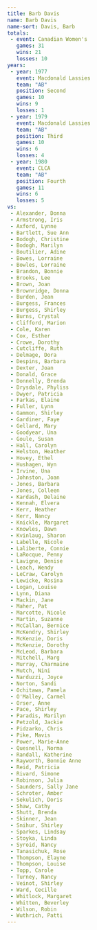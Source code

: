 ```yaml
---
title: Barb Davis
name: Barb Davis
name-sort: Davis, Barb
totals:
 - event: Canadian Women's
   games: 31
   wins: 21
   losses: 10
years:
 - year: 1977
   event: Macdonald Lassies
   team: "AB"
   position: Second
   games: 10
   wins: 9
   losses: 1
 - year: 1979
   event: Macdonald Lassies
   team: "AB"
   position: Third
   games: 10
   wins: 6
   losses: 4
 - year: 1980
   event: CLCA
   team: "AB"
   position: Fourth
   games: 11
   wins: 6
   losses: 5
vs:
 - Alexander, Donna
 - Armstrong, Iris
 - Axford, Lynne
 - Bartlett, Sue Ann
 - Bodogh, Christine
 - Bodogh, Marilyn
 - Boutilier, Adine
 - Bowes, Lorraine
 - Bowles, Lorraine
 - Brandon, Bonnie
 - Brooks, Lee
 - Brown, Joan
 - Brownridge, Donna
 - Burden, Jean
 - Burgess, Frances
 - Burgess, Shirley
 - Burns, Crystal
 - Clifford, Marion
 - Cole, Karen
 - Cox, Esther
 - Crowe, Dorothy
 - Cutcliffe, Ruth
 - Delmage, Dora
 - Despins, Barbara
 - Dexter, Joan
 - Donald, Grace
 - Donnelly, Brenda
 - Drysdale, Phyliss
 - Dwyer, Patricia
 - Farkas, Elaine
 - Fuller, Lynn
 - Gammon, Shirley
 - Gardiner, Faye
 - Gellard, Mary
 - Goodyear, Una
 - Goule, Susan
 - Hall, Carolyn
 - Helston, Heather
 - Hovey, Ethel
 - Hushagen, Wyn
 - Irvine, Una
 - Johnston, Joan
 - Jones, Barbara
 - Jones, Colleen
 - Kardash, Delaine
 - Kennah, Elvera
 - Kerr, Heather
 - Kerr, Nancy
 - Knickle, Margaret
 - Knowles, Dawn
 - Kvinlaug, Sharon
 - Labelle, Nicole
 - Laliberte, Connie
 - LaRocque, Penny
 - Lavigne, Denise
 - Leach, Wendy
 - LeCraw, Carolyn
 - Lewicke, Rosina
 - Logan, Louise
 - Lynn, Diana
 - Mackin, Jane
 - Maher, Pat
 - Marcotte, Nicole
 - Martin, Suzanne
 - McCallan, Bernice
 - McKendry, Shirley
 - McKenzie, Doris
 - McKenzie, Dorothy
 - McLeod, Barbara
 - Mitchell, Marg
 - Murray, Charmaine
 - Mutch, Nini
 - Narduzzi, Joyce
 - Norton, Sandi
 - Ochitawa, Pamela
 - O'Malley, Carmel
 - Orser, Anne
 - Pace, Shirley
 - Paradis, Marilyn
 - Petzold, Jackie
 - Pidzarko, Chris
 - Pike, Mavis
 - Power, Marie-Anne
 - Quesnell, Norma
 - Randall, Katherine
 - Rayworth, Bonnie Anne
 - Reid, Patricia
 - Rivard, Simone
 - Robinson, Julia
 - Saunders, Sally Jane
 - Schroter, Amber
 - Sekulich, Doris
 - Shaw, Cathy
 - Shutt, Brenda
 - Skinner, Jean
 - Snihur, Shirley
 - Sparkes, Lindsay
 - Stoyka, Linda
 - Syroid, Nancy
 - Tanasichuk, Rose
 - Thompson, Elayne
 - Thompson, Louise
 - Topp, Carole
 - Turney, Nancy
 - Veinot, Shirley
 - Ward, Cecille
 - Whitlock, Margaret
 - Whitten, Beverley
 - Wilson, Robin
 - Wuthrich, Patti
---
```

